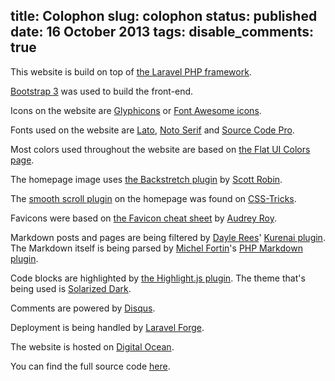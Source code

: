 title: Colophon
slug: colophon
status: published
date: 16 October 2013
tags:
disable_comments: true
-------
This website is build on top of [the Laravel PHP framework](http://laravel.com/).

[Bootstrap 3](http://getbootstrap.com/) was used to build the front-end.

Icons on the website are [Glyphicons](http://getbootstrap.com/components/#glyphicons) or [Font Awesome icons](http://fortawesome.github.io/Font-Awesome/).

Fonts used on the website are [Lato](http://www.google.com/fonts/specimen/Lato), [Noto Serif](http://www.google.com/fonts/specimen/Noto+Serif) and [Source Code Pro](http://www.google.com/fonts/specimen/Source+Code+Pro).

Most colors used throughout the website are based on [the Flat UI Colors page](http://flatuicolors.com/).

The homepage image uses [the Backstretch plugin](http://srobbin.com/jquery-plugins/backstretch/) by [Scott Robin](http://srobbin.com/).

The [smooth scroll plugin](http://css-tricks.com/snippets/jquery/smooth-scrolling/) on the homepage was found on [CSS-Tricks](http://css-tricks.com/).

Favicons were based on [the Favicon cheat sheet](https://github.com/audreyr/favicon-cheat-sheet) by [Audrey Roy](http://www.audreymroy.com/).

Markdown posts and pages are being filtered by [Dayle Rees](http://daylerees.com/)' [Kurenai plugin](https://github.com/daylerees/kurenai). The Markdown itself is being parsed by [Michel Fortin](http://michelf.ca/home/)'s [PHP Markdown plugin](https://github.com/michelf/php-markdown).

Code blocks are highlighted by [the Highlight.js plugin](http://softwaremaniacs.org/soft/highlight/en/). The theme that's being used is [Solarized Dark](http://ethanschoonover.com/solarized).

Comments are powered by [Disqus](http://disqus.com/).

Deployment is being handled by [Laravel Forge](https://forge.laravel.com).

The website is hosted on [Digital Ocean](http://digitalocean.com/).

You can find the full source code [here](https://github.com/driesvints/driesvints.com).